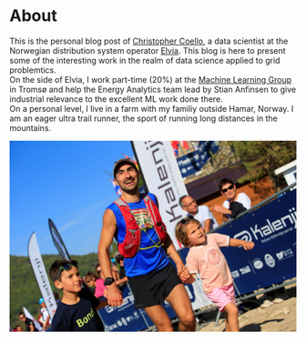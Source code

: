 # About

This is the personal blog post of [Christopher Coello](https://www.linkedin.com/in/chrcoello/), a data scientist at the Norwegian distribution system operator [Elvia](www.elvia.no). This blog is here to present some of the interesting work in the realm of data science applied to grid problemtics.  
On the side of Elvia, I work part-time (20%) at the [Machine Learning Group](https://machine-learning.uit.no/) in Tromsø and help the Energy Analytics team lead by Stian Anfinsen to give industrial relevance to the excellent ML work done there.  
On a personal level, I live in a farm with my familiy outside Hamar, Norway. I am an eager ultra trail runner, the sport of running long distances in the mountains.  

![](images/47962604.jpg "Arrival Templiers")


